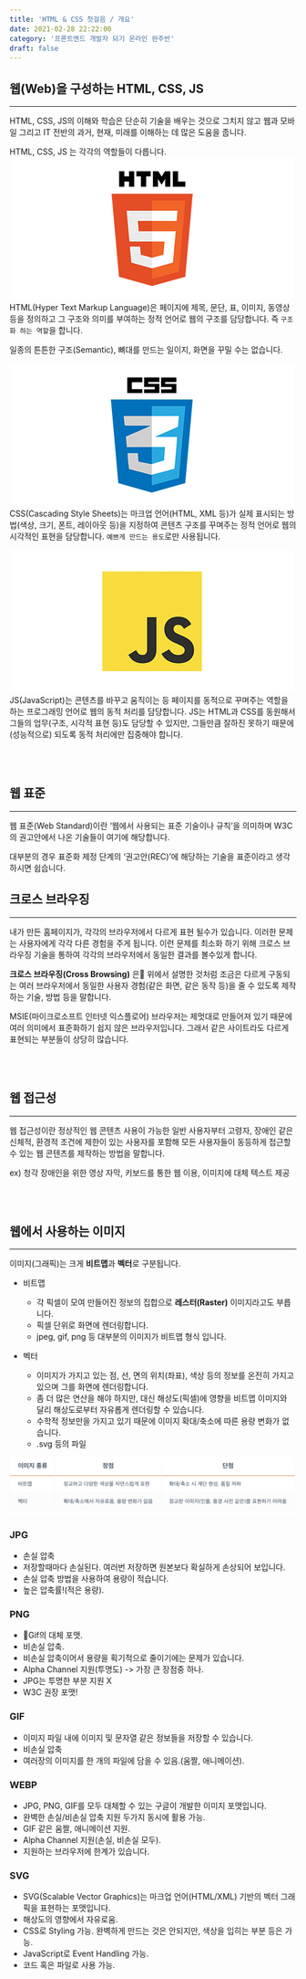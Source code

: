 ```yaml
---
title: 'HTML & CSS 첫걸음 / 개요'
date: 2021-02-28 22:22:00
category: '프론트엔드 개발자 되기 온라인 완주반'
draft: false
---
```


## **웹(Web)을 구성하는 HTML, CSS, JS**
---
HTML, CSS, JS의 이해와 학습은 단순히 기술을 배우는 것으로 그치지 않고 웹과 모바일 그리고 IT 전반의 과거, 현재, 미래를 이해하는 데 많은 도움을 줍니다.

HTML, CSS, JS 는 각각의 역할들이 다릅니다.
![](./img/1.png)
HTML(Hyper Text Markup Language)은 페이지에 제목, 문단, 표, 이미지, 동영상 등을 정의하고 그 구조와 의미를 부여하는 정적 언어로 웹의 구조를 담당합니다.
즉 `구조화 하는 역할`을 합니다.

일종의 튼튼한 구조(Semantic), 뼈대를 만드는 일이지, 화면을 꾸밀 수는 없습니다.

![](./img/2.png)
CSS(Cascading Style Sheets)는 마크업 언어(HTML, XML 등)가 실제 표시되는 방법(색상, 크기, 폰트, 레이아웃 등)을 지정하여 콘텐츠 구조를 꾸며주는 정적 언어로 웹의 시각적인 표현을 담당합니다. 
`예쁘게 만드는 용도`로만 사용됩니다.

![](./img/3.png)
JS(JavaScript)는 콘텐츠를 바꾸고 움직이는 등 페이지를 동적으로 꾸며주는 역할을 하는 프로그래밍 언어로 웹의 동적 처리를 담당합니다.
JS는 HTML과 CSS를 동원해서 그들의 업무(구조, 시각적 표현 등)도 담당할 수 있지만, 그들만큼 잘하진 못하기 때문에(성능적으로) 되도록 동적 처리에만 집중해야 합니다.



<br/><br/>

## **웹 표준**
---
웹 표준(Web Standard)이란 ‘웹에서 사용되는 표준 기술이나 규칙’을 의미하며 W3C의 권고안에서 나온 기술들이 여기에 해당합니다.

대부분의 경우 표준화 제정 단계의 ‘권고안(REC)’에 해당하는 기술을 표준이라고 생각하시면 쉽습니다.

## **크로스 브라우징**
---
내가 만든 홈페이지가, 각각의 브라우저에서 다르게 표현 될수가 있습니다.
이러한 문제는 사용자에게 각각 다른 경험을 주게 됩니다.
이런 문제를 최소화 하기 위해 크로스 브라우징 기술을 통하여 각각의 브라우저에서 동일한 결과를 볼수있게 합니다. 

**크로스 브라우징(Cross Browsing)** 은 위에서 설명한 것처럼 조금은 다르게 구동되는 여러 브라우저에서 동일한 사용자 경험(같은 화면, 같은 동작 등)을 줄 수 있도록 제작하는 기술, 방법 등을 말합니다.

 MSIE(마이크로소프트 인터넷 익스플로어) 브라우저는 제멋대로 만들어져 있기 때문에 여러 의미에서 표준화하기 쉽지 않은 브라우저입니다. 그래서 같은 사이트라도 다르게 표현되는 부분들이 상당히 많습니다.

 <br/><br/>

## **웹 접근성**
---
웹 접근성이란 정상적인 웹 콘텐츠 사용이 가능한 일반 사용자부터 고령자, 장애인 같은 신체적, 환경적 조건에 제한이 있는 사용자를 포함해 모든 사용자들이 동등하게 접근할 수 있는 웹 콘텐츠를 제작하는 방법을 말합니다.

ex) 청각 장애인을 위한 영상 자막, 키보드를 통한 웹 이용, 이미지에 대체 텍스트 제공


<br/><br/>

## **웹에서 사용하는 이미지**
---
이미지(그래픽)는 크게 **비트맵**과 **벡터**로 구분됩니다.

- 비트맵
    - 각 픽셀이 모여 만들어진 정보의 집합으로 **레스터(Raster)** 이미지라고도 부릅니다.
    - 픽셀 단위로 화면에 렌더링합니다.
    - jpeg, gif, png 등 대부분의 이미지가 비트맵 형식 입니다.

- 벡터
    - 이미지가 가지고 있는 점, 선, 면의 위치(좌표), 색상 등의 정보를 온전히 가지고 있으며 그를 화면에 렌더링합니다.
    - 좀 더 많은 연산을 해야 하지만, 대신 해상도(픽셀)에 영향을 비트맵 이미지와 달리 해상도로부터 자유롭게 렌더링할 수 있습니다.
    - 수학적 정보만을 가지고 있기 때문에 이미지 확대/축소에 따른 용량 변화가 없습니다.
    - .svg 등의 파일


![](./img/4.png)

### **JPG**
- 손실 압축
- 저장할때마다 손실된다. 여러번 저장하면 원본보다 확실하게 손상되어 보입니다.
- 손실 압축 방법을 사용하여 용량이 적습니다.
- 높은 압축률!(적은 용량).

### **PNG**
- Gif의 대체 포맷.
- 비손실 압축.
- 비손실 압축이어서 용량을 획기적으로 줄이기에는 문제가 있습니다.
- Alpha Channel 지원(투명도) -> 가장 큰 장점중 하나.
- JPG는 투명한 부분 지원 X
- W3C 권장 포맷!

### **GIF**
- 이미지 파일 내에 이미지 및 문자열 같은 정보들을 저장할 수 있습니다.
- 비손실 압축
- 여러장의 이미지를 한 개의 파일에 담을 수 있음.(움짤, 애니메이션).

### **WEBP**
- JPG, PNG, GIF를 모두 대체할 수 있는 구글이 개발한 이미지 포맷입니다.
- 완벽한 손실/비손실 압축 지원 두가지 동시에 활용 가능.
- GIF 같은 움짤, 애니메이션 지원.
- Alpha Channel 지원(손실, 비손실 모두).
- 지원하는 브라우저에 한계가 있습니다.

### **SVG**
- SVG(Scalable Vector Graphics)는 마크업 언어(HTML/XML) 기반의 벡터 그래픽을 표현하는 포맷입니다.
- 해상도의 영향에서 자유로움.
- CSS로 Styling 가능. 완벽하게 만드는 것은 안되지만, 색상을 입히는 부분 등은 가능.
- JavaScript로 Event Handling 가능.
- 코드 혹은 파일로 사용 가능.